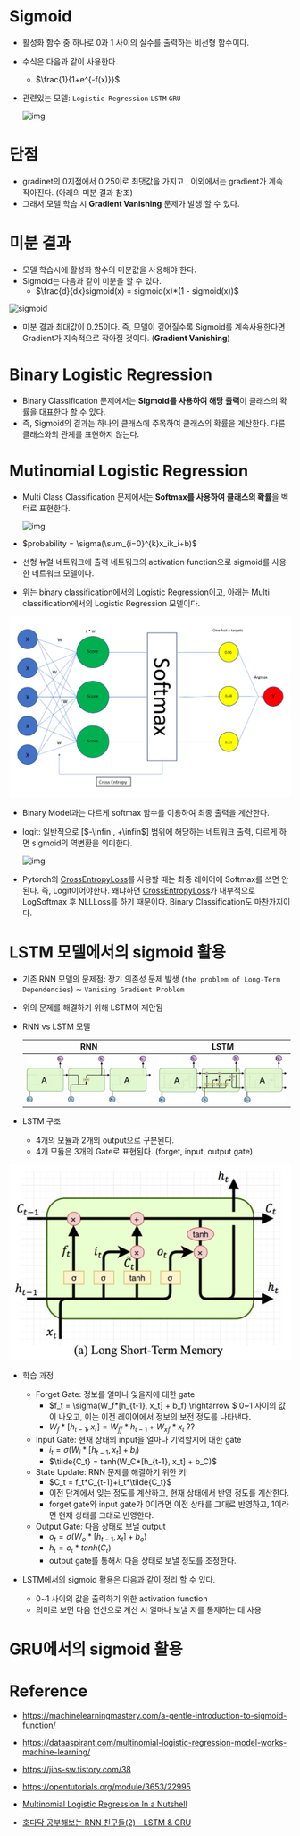 # Sigmoid

- 활성화 함수 중 하나로 0과 1 사이의 실수를 출력하는 비선형 함수이다.

- 수식은 다음과 같이 사용한다.
  - $\frac{1}{1+e^{-f(x)}}$

- 관련있는 모델: `Logistic Regression` `LSTM` `GRU`

  ![img](https://upload.wikimedia.org/wikipedia/commons/thumb/8/88/Logistic-curve.svg/1920px-Logistic-curve.svg.png)

# 단점

- gradinet의 0지점에서 0.25이로 최댓값을 가지고 , 이외에서는 gradient가 계속 작아진다. (아래의 미분 결과 참조)
- 그래서 모델 학습 시 **Gradient Vanishing** 문제가 발생 할 수 있다.

# 미분 결과

- 모델 학습시에 활성화 함수의 미분값을 사용해야 한다.
- Sigmoid는 다음과 같이 미분을 할 수 있다.
  - $\frac{d}{dx}sigmoid(x) = sigmoid(x)*(1 - sigmoid(x))$

![sigmoid](https://machinelearningmastery.com/wp-content/uploads/2021/08/sigmoid.png)

- 미분 결과 최대값이 0.25이다. 즉, 모델이 깊어질수록 Sigmoid를 계속사용한다면 Gradient가 지속적으로 작아질 것이다. (**Gradient Vanishing**)

# Binary Logistic Regression

- Binary Classification 문제에서는 **Sigmoid를 사용하여 해당 출력**이 클래스의 확률을 대표한다 할 수 있다.
- 즉, Sigmoid의 결과는 하나의 클래스에 주목하여 클래스의 확률을 계산한다. 다른 클래스와의 관계를 표현하지 않는다.

# Mutinomial Logistic Regression

- Multi Class Classification 문제에서는 **Softmax를 사용하여 클래스의 확률**을 벡터로 표현한다.

  ![img](https://machinethink.net/images/tensorflow-on-ios/LogisticRegression@2x.png)

- $probability = \sigma(\sum_{i=0}^{k}x_ik_i+b)$

- 선형 뉴럴 네트워크에 출력 네트워크의 activation function으로 sigmoid를 사용한 네트워크 모델이다.

- 위는 binary classification에서의 Logistic Regression이고, 아래는 Multi classification에서의 Logistic Regression 모델이다.

![multiLRStructure](../images/multiLRStructure.png)

- Binary Model과는 다르게 softmax 함수를 이용하여 최종 출력을 계산한다.

- logit: 일반적으로 [$-\infin , +\infin$] 범위에 해당하는 네트워크 출력, 다르게 하면 sigmoid의 역변환을 의미한다.

  ![img](https://s3-ap-northeast-2.amazonaws.com/opentutorials-user-file/module/3653/9840.png)

- Pytorch의 [CrossEntropyLoss](https://pytorch.org/docs/stable/generated/torch.nn.CrossEntropyLoss.html)를 사용할 때는 최종 레이어에 Softmax를 쓰면 안된다. 즉, Logit이어야한다. 왜냐하면 [CrossEntropyLoss](https://pytorch.org/docs/stable/generated/torch.nn.CrossEntropyLoss.html)가 내부적으로 LogSoftmax 후 NLLLoss를 하기 때문이다. Binary Classification도 마찬가지이다.

# LSTM 모델에서의 sigmoid 활용

- 기존 RNN 모델의 문제점: 장기 의존성 문제 발생 (`the problem of Long-Term Dependencies`) $\sim$ `Vanising Gradient Problem`
- 위의 문제를 해결하기 위해 LSTM이 제안됨

- RNN vs LSTM 모델

  |                         RNN                          |                         LSTM                          |
  | :--------------------------------------------------: | :---------------------------------------------------: |
  | <img src = "../images/RNNStructure.png" width="500"> | <img src = "../images/LSTMStructure.png" width="500"> |

- LSTM 구조
  - 4개의 모듈과 2개의 output으로 구분된다.
  - 4개 모듈은 3개의 Gate로 표현된다. (forget, input, output gate)

<img src = "../images/LSTMDetail.png">

- 학습 과정
  - Forget Gate: 정보를 얼마나 잊을지에 대한 gate
    - $f_t = \sigma(W_f*[h_{t-1}, x_t] + b_f) \rightarrow $ 0~1 사이의 값이 나오고, 이는 이전 레이어에서 정보의 보전 정도를 나타낸다.
    - $W_f*[h_{t-1}, x_t] = W_{ff}*h_{t-1} + W_{xf}*x_t$  ??
  - Input Gate: 현재 상태의 input을 얼마나 기억할지에 대한 gate
    - $i_t = \sigma(W_i*[h_{t-1}, x_t] + b_i)$
    - $\tilde{C_t} = tanh(W_C*[h_{t-1}, x_t] + b_C)$ 
  - State Update: RNN 문제를 해결하기 위한 키!
    - $C_t = f_t*C_{t-1}+i_t*\tilde{C_t}$
    - 이전 단계에서 잊는 정도를 계산하고, 현재 상태에서 반영 정도를 계산한다.
    - forget gate와 input gate가 0이라면 이전 상태를 그대로 반영하고, 1이라면 현재 상태를 그대로 반영한다.
  - Output Gate: 다음 상태로 보낼 output
    - $o_t = \sigma(W_o*[h_{t-1}, x_t] + b_o)$
    - $h_t = o_t*tanh(C_t)$
    - output gate를 통해서 다음 상태로 보낼 정도를 조정한다.

- LSTM에서의 sigmoid 활용은 다음과 같이 정리 할 수 있다.
  - 0~1 사이의 값을 출력하기 위한 activation function
  - 의미로 보면 다음 연산으로 계산 시 얼마나 보낼 지를 통제하는 데 사용

# GRU에서의 sigmoid 활용









# Reference

- https://machinelearningmastery.com/a-gentle-introduction-to-sigmoid-function/
- https://dataaspirant.com/multinomial-logistic-regression-model-works-machine-learning/
- https://jins-sw.tistory.com/38
- https://opentutorials.org/module/3653/22995
- [Multinomial Logistic Regression In a Nutshell](https://medium.com/ds3ucsd/multinomial-logistic-regression-in-a-nutshell-53c94b30448f)

- [호다닥 공부해보는 RNN 친구들(2) - LSTM & GRU](https://gruuuuu.github.io/machine-learning/lstm-doc2/)
